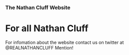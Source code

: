 ### The Nathan Cluff Website

# For all Nathan Cluff

For infomation about the website contact us on twitter
at @REALNATHANCLUFF Mention!